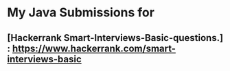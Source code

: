 # My Java Submissions for 

## [Hackerrank Smart-Interviews-Basic-questions.] : https://www.hackerrank.com/smart-interviews-basic
